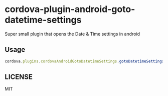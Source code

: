 # cordova-plugin-android-goto-datetime-settings

Super small plugin that opens the Date & Time settings in android

## Usage

```js
cordova.plugins.cordovaAndroidGotoDatetimeSettings.gotoDatetimeSettings()
```

## LICENSE

MIT
